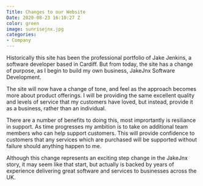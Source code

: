 ```yaml
---
Title: Changes to our Website
Date: 2020-08-23 16:10:27 Z
color: green
image: sunrisejnx.jpg
categories:
- Company
---
```


Historically this site has been the professional portfolio of Jake Jenkins, a software developer based in Cardiff.  But from today, the site has a change of purpose, as I begin to build my own business, JakeJnx Software Development.

The site will now have a change of tone, and feel as the approach becomes more about product offerings.  I will be providing the same excellent quality and levels of service that my customers have loved, but instead, provide it as a business, rather than an individual.

There are a number of benefits to doing this, most imprortantly is resiliance in support.  As time progresses my ambition is to take on additional team members who can help support customers.  This will provide confidence to customers that any services which are purchased will be supported without failure should anything happen to me.

Although this change represents an exciting step change in the JakeJnx story, it may seem like that start, but actually is backed by years of experience delivering great software and services to businesses across the UK.